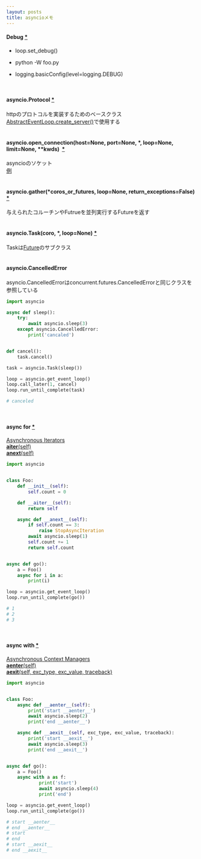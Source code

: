 ```yaml
---
layout: posts
title: asyncioメモ 
---
```


#### Debug [\*](https://docs.python.org/3.5/library/asyncio-dev.html#debug-mode-of-asyncio)  

* loop.set_debug()  

* python -W foo.py  

* logging.basicConfig(level=logging.DEBUG)  

<br>

#### asyncio.Protocol [\*](https://docs.python.org/3.5/library/asyncio-protocol.html#protocols)
httpのプロトコルを実装するためのベースクラス  
[AbstractEventLoop.create_server()](https://docs.python.org/3.5/library/asyncio-eventloop.html#asyncio.AbstractEventLoop.create_server)で使用する  
<br>

#### asyncio.open_connection(host=None, port=None, \*, loop=None, limit=None, **kwds)  [\*](https://docs.python.org/3.5/library/asyncio-stream.html#asyncio.open_connection)
asyncioのソケット  
[例](https://docs.python.org/3.5/library/asyncio-stream.html#get-http-headers)  
<br>

#### asyncio.gather(*coros_or_futures, loop=None, return_exceptions=False) [\*](https://docs.python.org/3.5/library/asyncio-task.html#asyncio.gather)  
与えられたコルーチンやFutrueを並列実行するFutureを返す  
<br>

#### asyncio.Task(coro, *, loop=None) [\*](https://docs.python.org/3.5/library/asyncio-task.html#task)
Taskは[Future](https://docs.python.org/3.5/library/asyncio-task.html#asyncio.Future)のサブクラス  
<br>

#### asyncio.CancelledError
asyncio.CancelledErrorはconcurrent.futures.CancelledErrorと同じクラスを参照している  

```python
import asyncio

async def sleep():
    try:
        await asyncio.sleep(3)
    except asyncio.CancelledError:
        print('cancaled')


def cancel():
    task.cancel()

task = asyncio.Task(sleep())

loop = asyncio.get_event_loop()
loop.call_later(1, cancel)
loop.run_until_complete(task)

# canceled
```
<br>

#### async for [\*](https://docs.python.org/3.5/reference/compound_stmts.html#the-async-for-statement)    
[Asynchronous Iterators](https://docs.python.org/3.5/reference/datamodel.html#asynchronous-iterators)  
[__aiter__(self)](https://docs.python.org/3.5/reference/datamodel.html#object.__aiter__)  
[__anext__(self)](https://docs.python.org/3.5/reference/datamodel.html#object.__anext__)  

```python
import asyncio


class Foo:
    def __init__(self):
        self.count = 0

    def __aiter__(self):
        return self

    async def __anext__(self):
        if self.count == 3:
            raise StopAsyncIteration
        await asyncio.sleep(1)
        self.count += 1
        return self.count


async def go():
    a = Foo()
    async for i in a:
        print(i)

loop = asyncio.get_event_loop()
loop.run_until_complete(go())

# 1
# 2
# 3
```
<br>

#### async with [\*](https://docs.python.org/3.5/reference/compound_stmts.html#the-async-with-statement)  
[Asynchronous Context Managers](https://docs.python.org/3.5/reference/datamodel.html#asynchronous-context-managers)  
[__aenter__(self)](https://docs.python.org/3.5/reference/datamodel.html#object.__aenter__)    
[__aexit__(self, exc_type, exc_value, traceback)](https://docs.python.org/3.5/reference/datamodel.html#object.__aexit__)  

```python
import asyncio


class Foo:
    async def __aenter__(self):
        print('start __aenter__')
        await asyncio.sleep(2)
        print('end __aenter__')

    async def __aexit__(self, exc_type, exc_value, traceback):
        print('start __aexit__')
        await asyncio.sleep(3)
        print('end __aexit__')


async def go():
    a = Foo()
    async with a as f:
            print('start')
            await asyncio.sleep(4)
            print('end')

loop = asyncio.get_event_loop()
loop.run_until_complete(go())

# start __aenter__
# end __aenter__
# start
# end
# start __aexit__
# end __aexit__
```
<br>
